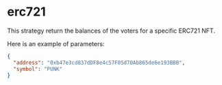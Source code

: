 # erc721

This strategy return the balances of the voters for a specific ERC721 NFT.

Here is an example of parameters:

```json
{
  "address": "0xb47e3cd837dDF8e4c57F05d70Ab865de6e193BBB",
  "symbol": "PUNK"
}
```
